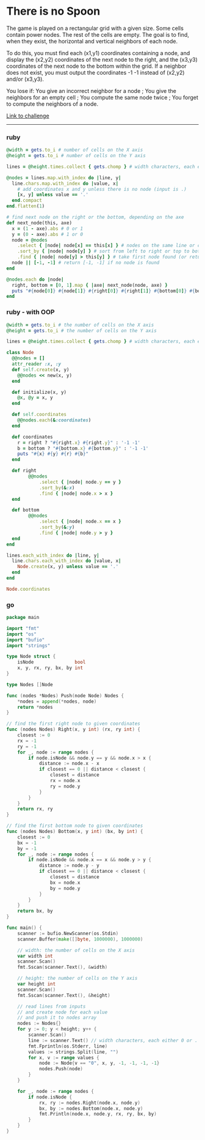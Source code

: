 # There is no Spoon

The game is played on a rectangular grid with a given size. Some cells contain power nodes. The rest of the cells are empty. The goal is to find, when they exist, the horizontal and vertical neighbors of each node.

To do this, you must find each (x1,y1) coordinates containing a node, and display the (x2,y2) coordinates of the next node to the right, and the (x3,y3) coordinates of the next node to the bottom within the grid. If a neighbor does not exist, you must output the coordinates -1 -1 instead of (x2,y2) and/or (x3,y3).

You lose if: You give an incorrect neighbor for a node ; You give the neighbors for an empty cell ; You compute the same node twice ; You forget to compute the neighbors of a node.

[Link to challenge](https://www.codingame.com/ide/puzzle/there-is-no-spoon-episode-1)

---

### ruby

```ruby
@width = gets.to_i # number of cells on the X axis
@height = gets.to_i # number of cells on the Y axis

lines = @height.times.collect { gets.chomp } # width characters, each either 0 or .

@nodes = lines.map.with_index do |line, y|
  line.chars.map.with_index do |value, x|
    # add coordinates x and y unless there is no node (input is .)
    [x, y] unless value == '.'
  end.compact
end.flatten(1)

# find next node on the right or the bottom, depending on the axe
def next_node(this, axe)
  x = (1 - axe).abs # 0 or 1
  y = (0 - axe).abs # 1 or 0
  node = @nodes
    .select { |node| node[x] == this[x] } # nodes on the same line or column (y or x)
    .sort_by { |node| node[y] } # sort from left to right or top to bottom (by x or y)
    .find { |node| node[y] > this[y] } # take first node found (or return nil)
  node || [-1, -1] # return [-1, -1] if no node is found
end

@nodes.each do |node|
  right, bottom = [0, 1].map { |axe| next_node(node, axe) }
  puts "#{node[0]} #{node[1]} #{right[0]} #{right[1]} #{bottom[0]} #{bottom[1]}"
end
```

### ruby - with OOP

```ruby
@width = gets.to_i # the number of cells on the X axis
@height = gets.to_i # the number of cells on the Y axis

lines = @height.times.collect { gets.chomp } # width characters, each either 0 or .

class Node
  @@nodes = []
  attr_reader :x, :y
  def self.create(x, y)
    @@nodes << new(x, y)
  end

  def initialize(x, y)
    @x, @y = x, y
  end

  def self.coordinates
    @@nodes.each(&:coordinates)
  end

  def coordinates
    r = right ? "#{right.x} #{right.y}" : '-1 -1'
    b = bottom ? "#{bottom.x} #{bottom.y}" : '-1 -1'
    puts "#{x} #{y} #{r} #{b}"
  end

  def right
		@@nodes
			.select { |node| node.y == y }
			.sort_by(&:x)
			.find { |node| node.x > x }
  end

  def bottom
		@@nodes
			.select { |node| node.x == x }
			.sort_by(&:y)
			.find { |node| node.y > y }
  end
end

lines.each_with_index do |line, y|
  line.chars.each_with_index do |value, x|
    Node.create(x, y) unless value == '.'
  end
end

Node.coordinates
```

### go

```go
package main

import "fmt"
import "os"
import "bufio"
import "strings"

type Node struct {
	isNode               bool
	x, y, rx, ry, bx, by int
}

type Nodes []Node

func (nodes *Nodes) Push(node Node) Nodes {
	*nodes = append(*nodes, node)
	return *nodes
}

// find the first right node to given coordinates
func (nodes Nodes) Right(x, y int) (rx, ry int) {
	closest := 0
	rx = -1
	ry = -1
	for _, node := range nodes {
		if node.isNode && node.y == y && node.x > x {
			distance := node.x - x
			if closest == 0 || distance < closest {
				closest = distance
				rx = node.x
				ry = node.y
			}
		}
	}
	return rx, ry
}

// find the first bottom node to given coordinates
func (nodes Nodes) Bottom(x, y int) (bx, by int) {
	closest := 0
	bx = -1
	by = -1
	for _, node := range nodes {
		if node.isNode && node.x == x && node.y > y {
			distance := node.y - y
			if closest == 0 || distance < closest {
				closest = distance
				bx = node.x
				by = node.y
			}
		}
	}
	return bx, by
}

func main() {
	scanner := bufio.NewScanner(os.Stdin)
	scanner.Buffer(make([]byte, 1000000), 1000000)

	// width: the number of cells on the X axis
	var width int
	scanner.Scan()
	fmt.Sscan(scanner.Text(), &width)

	// height: the number of cells on the Y axis
	var height int
	scanner.Scan()
	fmt.Sscan(scanner.Text(), &height)

	// read lines from inputs
	// and create node for each value
	// and push it to nodes array
	nodes := Nodes{}
	for y := 0; y < height; y++ {
		scanner.Scan()
		line := scanner.Text() // width characters, each either 0 or .
		fmt.Fprintln(os.Stderr, line)
		values := strings.Split(line, "")
		for x, v := range values {
			node := Node{v == "0", x, y, -1, -1, -1, -1}
			nodes.Push(node)
		}
	}

	for _, node := range nodes {
		if node.isNode {
			rx, ry := nodes.Right(node.x, node.y)
			bx, by := nodes.Bottom(node.x, node.y)
			fmt.Println(node.x, node.y, rx, ry, bx, by)
		}
	}
}
```
